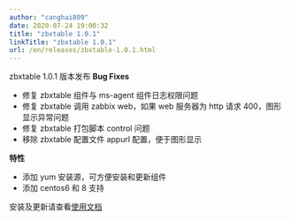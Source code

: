 ```yaml
---
author: "canghai809"
date: 2020-07-24 19:00:32
title: "zbxtable 1.0.1"
linkTitle: "zbxtable 1.0.1"
url: /en/releases/zbxtable-1.0.1.html
---
```


zbxtable 1.0.1 版本发布
**Bug Fixes**

- 修复 zbxtable 组件与 ms-agent 组件日志权限问题
- 修复 zbxtable 调用 zabbix web，如果 web 服务器为 http 请求 400，图形显示异常问题
- 修复 zbxtable 打包脚本 control 问题
- 移除 zbxtable 配置文件 appurl 配置，便于图形显示

**特性**

- 添加 yum 安装源，可方便安装和更新组件
- 添加 centos6 和 8 支持

安装及更新请查看[使用文档](/docs/)
